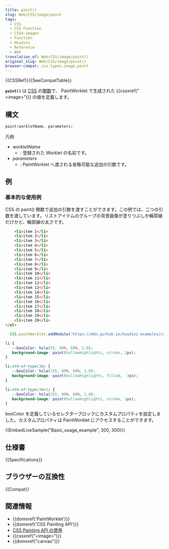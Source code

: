 ```yaml
---
title: paint()
slug: Web/CSS/image/paint
tags:
  - CSS
  - CSS Function
  - CSS4-images
  - Function
  - Houdini
  - Reference
  - Web
translation_of: Web/CSS/image/paint()
original_slug: Web/CSS/image/paint()
browser-compat: css.types.image.paint
---
```

{{CSSRef}}{{SeeCompatTable}}

**`paint()`** は [CSS](/ja/docs/Web/CSS) の[関数](/ja/docs/Web/CSS/CSS_Functions)で、 PaintWorklet で生成された {{cssxref("&lt;image&gt;")}} の値を定義します。

## 構文

```css
paint(workletName, parameters)
```

凡例

- _workletName_
  - : 登録された Worklet の名前です。
- _parameters_
  - : PaintWorklet へ渡される省略可能な追加の引数です。

## 例

<h3 id="Basic_usage_example">基本的な使用例</h3>

CSS の paint() 関数で追加の引数を渡すことができます。この例では、二つの引数を渡しています。リストアイテムのグループの背景画像が塗りつぶしか輪郭線だけかと、輪郭線の太さです。

```html hidden
    <li>item 1</li>
    <li>item 2</li>
    <li>item 3</li>
    <li>item 4</li>
    <li>item 5</li>
    <li>item 6</li>
    <li>item 7</li>
    <li>item 8</li>
    <li>item 9</li>
    <li>item 10</li>
    <li>item 11</li>
    <li>item 12</li>
    <li>item 13</li>
    <li>item 14</li>
    <li>item 15</li>
    <li>item 16</li>
    <li>item 17</li>
    <li>item 18</li>
    <li>item 19</li>
    <li>item 20</li>
</ul>
```

```js hidden
  CSS.paintWorklet.addModule('https://mdn.github.io/houdini-examples/cssPaint/intro/worklets/hilite.js');
```

```css
li {
   --boxColor: hsla(55, 90%, 60%, 1.0);
   background-image: paint(hollowHighlights, stroke, 2px);
}

li:nth-of-type(3n) {
   --boxColor: hsla(155, 90%, 60%, 1.0);
   background-image: paint(hollowHighlights, filled,  3px);
}

li:nth-of-type(3n+1) {
   --boxColor: hsla(255, 90%, 60%, 1.0);
   background-image: paint(hollowHighlights, stroke, 1px);
}
```

boxColor を定義しているセレクターブロックにカスタムプロパティを設定しました。カスタムプロパティは PaintWorklet にアクセスすることができます。

{{EmbedLiveSample("Basic_usage_example", 300, 300)}}

## 仕様書

{{Specifications}}

## ブラウザーの互換性

{{Compat}}

## 関連情報

- {{domxref('PaintWorklet')}}
- {{domxref('CSS Painting API')}}
- [CSS Painting API の使用](/ja/docs/Web/API/CSS_Painting_API/Guide)
- {{cssxref("&lt;image&gt;")}}
- {{domxref("canvas")}}
